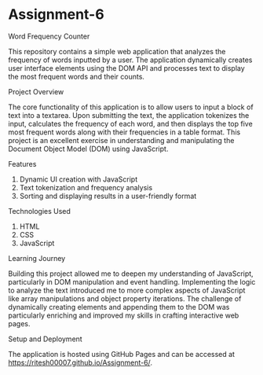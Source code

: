 # Assignment-6

Word Frequency Counter

This repository contains a simple web application that analyzes the frequency of words inputted by a user. The application dynamically creates user interface elements using the DOM API and processes text to display the most frequent words and their counts.

Project Overview

The core functionality of this application is to allow users to input a block of text into a textarea. Upon submitting the text, the application tokenizes the input, calculates the frequency of each word, and then displays the top five most frequent words along with their frequencies in a table format. This project is an excellent exercise in understanding and manipulating the Document Object Model (DOM) using JavaScript.

Features
1) Dynamic UI creation with JavaScript
2) Text tokenization and frequency analysis
3) Sorting and displaying results in a user-friendly format
   
Technologies Used
1) HTML
2) CSS
3) JavaScript

   
Learning Journey

Building this project allowed me to deepen my understanding of JavaScript, particularly in DOM manipulation and event handling. Implementing the logic to analyze the text introduced me to more complex aspects of JavaScript like array manipulations and object property iterations. The challenge of dynamically creating elements and appending them to the DOM was particularly enriching and improved my skills in crafting interactive web pages.

Setup and Deployment

The application is hosted using GitHub Pages and can be accessed at https://ritesh00007.github.io/Assignment-6/. 
